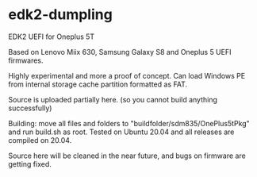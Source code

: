 # edk2-dumpling
EDK2 UEFI for Oneplus 5T

Based on Lenovo Miix 630, Samsung Galaxy S8 and Oneplus 5 UEFI firmwares.

Highly experimental and more a proof of concept. Can load 
Windows PE from internal storage cache partition formatted as FAT.

Source is uploaded partially here. (so you cannot build anything successfully)

Building: move all files and folders to "buildfolder/sdm835/OnePlus5tPkg" and run build.sh as root.
Tested on Ubuntu 20.04 and all releases are compiled on 20.04.

Source here will be cleaned in the near future, and bugs on firmware are getting fixed.

